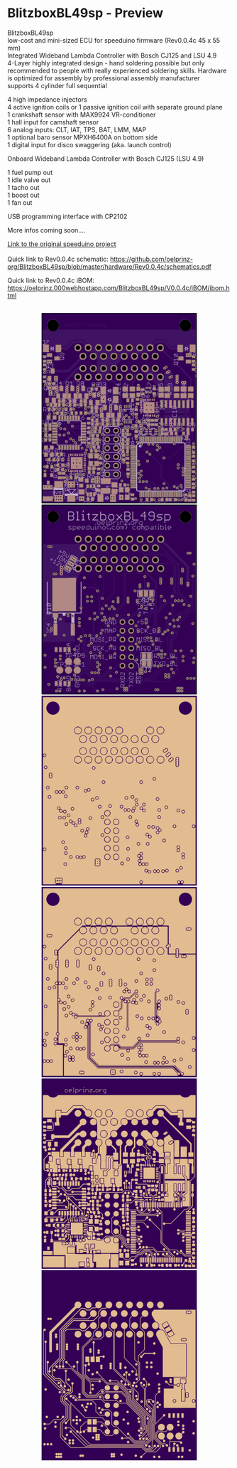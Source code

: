 # BlitzboxBL49sp - Preview<br/>
BlitzboxBL49sp<br/>
low-cost and mini-sized ECU for speeduino firmware (Rev0.0.4c 45 x 55 mm)<br/>
Integrated Wideband Lambda Controller with Bosch CJ125 and LSU 4.9<br/>
4-Layer highly integrated design - hand soldering possible but only recommended to people with really experienced soldering skills.  Hardware is optimized for assembly by professional assembly manufacturer<br/>
supports 4 cylinder full sequential<br/>

4 high impedance injectors<br/>
4 active ignition coils or 1 passive ignition coil with separate ground plane<br/>
1 crankshaft sensor with MAX9924 VR-conditioner<br/>
1 hall input for camshaft sensor<br/>
6 analog inputs: CLT, IAT, TPS, BAT, LMM, MAP<br/>
1 optional baro sensor MPXH6400A on bottom side<br/>
1 digital input for disco swaggering (aka. launch control)<br/>

Onboard Wideband Lambda Controller with Bosch CJ125 (LSU 4.9)<br/>

1 fuel pump out<br/>
1 idle valve out<br/>
1 tacho out<br/>
1 boost out<br/>
1 fan out<br/>

USB programming interface with CP2102<br/>

More infos coming soon....<br/>

[Link to the original speeduino project](https://www.speeduino.com "speeduino homepage")<br/>
<br/>
Quick link to Rev0.0.4c schematic: https://github.com/oelprinz-org/BlitzboxBL49sp/blob/master/hardware/Rev0.0.4c/schematics.pdf <br/>

Quick link to Rev0.0.4c iBOM: https://oelprinz.000webhostapp.com/BlitzboxBL49sp/V0.0.4c/iBOM/ibom.html <br/>

<p align="center">
  <br/>
  <img src="hardware/Rev0.0.4c/top.png" width="350" title="Top Side">
  <img src="hardware/Rev0.0.4c/bottom.png" width="350" alt="accessibility text"><br/>
  <img src="hardware/Rev0.0.4c/internal_plane1.png" width="350" title="Internal Plane 1">
  <img src="hardware/Rev0.0.4c/internal_plane2.png" width="350" title="Internal Plane 2">
  <img src="hardware/Rev0.0.4c/top_layer.png" width="350" title="Top Side">
  <img src="hardware/Rev0.0.4c/bottom_layer.png" width="350" alt="accessibility text">
</p>
<br/>
<p align="center">
  <br/>
</p>

